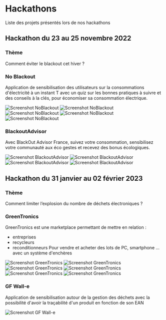 # Hackathons
Liste des projets présentés lors de nos hackathons

## Hackathon du 23 au 25 novembre 2022

### Thème 
Comment éviter le blackout cet hiver ? 

### No Blackout

Application de sensibilisation des utilisateurs sur la consommations d'électricité à un instant T avec un quiz sur les bonnes pratiques à suivre et des conseils à la clés, pour économiser sa consommation électrique.

 ![Screenshot NoBlackout](/assets/pi-22.5/NoBlackout-1.png)
 ![Screenshot NoBlackout](/assets/pi-22.5/NoBlackout-2.png)
 ![Screenshot NoBlackout](/assets/pi-22.5/NoBlackout-3.png)
 ![Screenshot NoBlackout](/assets/pi-22.5/NoBlackout-4.png)
 ![Screenshot NoBlackout](/assets/pi-22.5/NoBlackout-5.png)

### BlackoutAdvisor

Avec BlackOut Advisor France, suivez votre consommation, sensibilisez votre communauté aux éco gestes et recevez des bonus écologiques.

 ![Screenshot BlackoutAdvisor](/assets/pi-22.5/BlackoutAdvisor-1.png)
 ![Screenshot BlackoutAdvisor](/assets/pi-22.5/BlackoutAdvisor-2.png)
 ![Screenshot BlackoutAdvisor](/assets/pi-22.5/BlackoutAdvisor-3.png)
 ![Screenshot BlackoutAdvisor](/assets/pi-22.5/BlackoutAdvisor-4.png)

## Hackathon du 31 janvier au 02 février 2023

### Thème 
Comment limiter l’explosion du nombre de déchets électroniques ?

### GreenTronics

GreenTronics est une marketplace permettant de mettre en relation :
* entreprises
* recycleurs
* reconditionneurs
Pour vendre et acheter des lots de PC, smartphone ... avec un système d'enchères

 ![Screenshot GreenTronics](/assets/pi-23.1/GreenTronics-1.png)
 ![Screenshot GreenTronics](/assets/pi-23.1/GreenTronics-2.png)
 ![Screenshot GreenTronics](/assets/pi-23.1/GreenTronics-3.png)
 ![Screenshot GreenTronics](/assets/pi-23.1/GreenTronics-4.png)
 ![Screenshot GreenTronics](/assets/pi-23.1/GreenTronics-5.png)
 ![Screenshot GreenTronics](/assets/pi-23.1/GreenTronics-6.png)

### GF Wall-e

Application de sensibilisation autour de la gestion des déchets avec la possibilité d'avoir la traçabilité d'un produit en fonction de son EAN

 ![Screenshot GF Wall-e](/assets/pi-23.1/GfWall-e.png)
